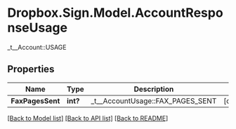 # Dropbox.Sign.Model.AccountResponseUsage
_t__Account::USAGE

## Properties

Name | Type | Description | Notes
------------ | ------------- | ------------- | -------------
**FaxPagesSent** | **int?** |  _t__AccountUsage::FAX_PAGES_SENT  | [optional] 

[[Back to Model list]](../README.md#documentation-for-models) [[Back to API list]](../README.md#documentation-for-api-endpoints) [[Back to README]](../README.md)

